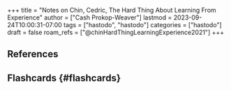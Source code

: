 +++
title = "Notes on Chin, Cedric, The Hard Thing About Learning From Experience"
author = ["Cash Prokop-Weaver"]
lastmod = 2023-09-24T10:00:31-07:00
tags = ["hastodo", "hastodo"]
categories = ["hastodo"]
draft = false
roam_refs = ["@chinHardThingLearningExperience2021"]
+++

## References

<style>.csl-entry{text-indent: -1.5em; margin-left: 1.5em;}</style><div class="csl-bib-body">
</div>


## Flashcards {#flashcards}
